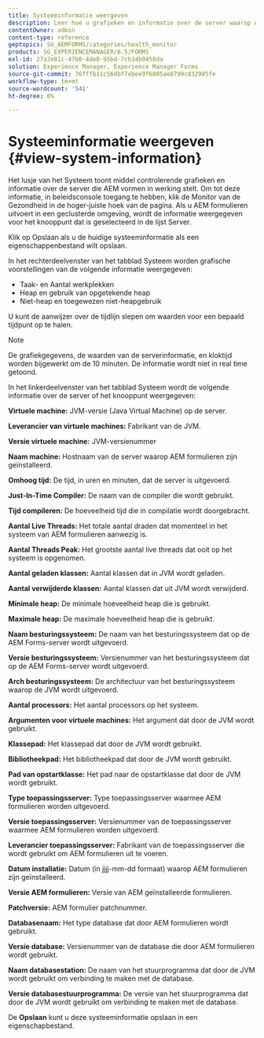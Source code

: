 ```yaml
---
title: Systeeminformatie weergeven
description: Leer hoe u grafieken en informatie over de server waarop AEM formulieren worden uitgevoerd, kunt bekijken.
contentOwner: admin
content-type: reference
geptopics: SG_AEMFORMS/categories/health_monitor
products: SG_EXPERIENCEMANAGER/6.5/FORMS
exl-id: 27a2e81c-47b0-4de8-95bd-7cb34b9450da
solution: Experience Manager, Experience Manager Forms
source-git-commit: 76fffb11c56dbf7ebee9f6805ae0799cd32985fe
workflow-type: tm+mt
source-wordcount: '541'
ht-degree: 0%

---
```


# Systeeminformatie weergeven {#view-system-information}

Het lusje van het Systeem toont middel controlerende grafieken en informatie over de server die AEM vormen in werking stelt. Om tot deze informatie, in beleidsconsole toegang te hebben, klik de Monitor van de Gezondheid in de hoger-juiste hoek van de pagina. Als u AEM formulieren uitvoert in een geclusterde omgeving, wordt de informatie weergegeven voor het knooppunt dat is geselecteerd in de lijst Server.

Klik op Opslaan als u de huidige systeeminformatie als een eigenschappenbestand wilt opslaan.

In het rechterdeelvenster van het tabblad Systeem worden grafische voorstellingen van de volgende informatie weergegeven:

* Taak- en Aantal werkplekken
* Heap en gebruik van opgetekende heap
* Niet-heap en toegewezen niet-heapgebruik

U kunt de aanwijzer over de tijdlijn slepen om waarden voor een bepaald tijdpunt op te halen.

>[!NOTE]
>
>De grafiekgegevens, de waarden van de serverinformatie, en kloktijd worden bijgewerkt om de 10 minuten. De informatie wordt niet in real time getoond.

In het linkerdeelvenster van het tabblad Systeem wordt de volgende informatie over de server of het knooppunt weergegeven:

**Virtuele machine:** JVM-versie (Java Virtual Machine) op de server.

**Leverancier van virtuele machines:** Fabrikant van de JVM.

**Versie virtuele machine:** JVM-versienummer

**Naam machine:** Hostnaam van de server waarop AEM formulieren zijn geïnstalleerd.

**Omhoog tijd:** De tijd, in uren en minuten, dat de server is uitgevoerd.

**Just-In-Time Compiler:** De naam van de compiler die wordt gebruikt.

**Tijd compileren:** De hoeveelheid tijd die in compilatie wordt doorgebracht.

**Aantal Live Threads:** Het totale aantal draden dat momenteel in het systeem van AEM formulieren aanwezig is.

**Aantal Threads Peak:** Het grootste aantal live threads dat ooit op het systeem is opgenomen.

**Aantal geladen klassen:** Aantal klassen dat in JVM wordt geladen.

**Aantal verwijderde klassen:** Aantal klassen dat uit JVM wordt verwijderd.

**Minimale heap:** De minimale hoeveelheid heap die is gebruikt.

**Maximale heap:** De maximale hoeveelheid heap die is gebruikt.

**Naam besturingssysteem:** De naam van het besturingssysteem dat op de AEM Forms-server wordt uitgevoerd.

**Versie besturingssysteem:** Versienummer van het besturingssysteem dat op de AEM Forms-server wordt uitgevoerd.

**Arch besturingssysteem:** De architectuur van het besturingssysteem waarop de JVM wordt uitgevoerd.

**Aantal processors:** Het aantal processors op het systeem.

**Argumenten voor virtuele machines:** Het argument dat door de JVM wordt gebruikt.

**Klassepad:** Het klassepad dat door de JVM wordt gebruikt.

**Bibliotheekpad:** Het bibliotheekpad dat door de JVM wordt gebruikt.

**Pad van opstartklasse:** Het pad naar de opstartklasse dat door de JVM wordt gebruikt.

**Type toepassingsserver:** Type toepassingsserver waarmee AEM formulieren worden uitgevoerd.

**Versie toepassingsserver:** Versienummer van de toepassingsserver waarmee AEM formulieren worden uitgevoerd.

**Leverancier toepassingsserver:** Fabrikant van de toepassingsserver die wordt gebruikt om AEM formulieren uit te voeren.

**Datum installatie:** Datum (in jjjj-mm-dd formaat) waarop AEM formulieren zijn geïnstalleerd.

**Versie AEM formulieren:** Versie van AEM geïnstalleerde formulieren.

**Patchversie:** AEM formulier patchnummer.

**Databasenaam:** Het type database dat door AEM formulieren wordt gebruikt.

**Versie database:** Versienummer van de database die door AEM formulieren wordt gebruikt.

**Naam databasestation:** De naam van het stuurprogramma dat door de JVM wordt gebruikt om verbinding te maken met de database.

**Versie databasestuurprogramma:** De versie van het stuurprogramma dat door de JVM wordt gebruikt om verbinding te maken met de database.

De **Opslaan** kunt u deze systeeminformatie opslaan in een eigenschapbestand.

